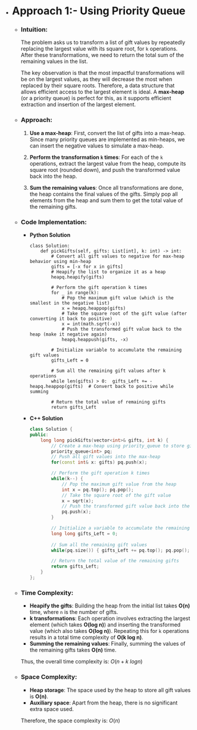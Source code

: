 - # Approach 1:- Using Priority Queue
    - ### Intuition:
        The problem asks us to transform a list of gift values by repeatedly replacing the largest value with its square root, for `k` operations. After these transformations, we need to return the total sum of the remaining values in the list.

        The key observation is that the most impactful transformations will be on the largest values, as they will decrease the most when replaced by their square roots. Therefore, a data structure that allows efficient access to the largest element is ideal. A **max-heap** (or a priority queue) is perfect for this, as it supports efficient extraction and insertion of the largest element.

    - ### Approach:
        1. **Use a max-heap**: First, convert the list of gifts into a max-heap. Since many priority queues are implemented as min-heaps, we can insert the negative values to simulate a max-heap.
        
        2. **Perform the transformation `k` times**: For each of the `k` operations, extract the largest value from the heap, compute its square root (rounded down), and push the transformed value back into the heap.

        3. **Sum the remaining values**: Once all transformations are done, the heap contains the final values of the gifts. Simply pop all elements from the heap and sum them to get the total value of the remaining gifts.

    - ### Code Implementation:
        - **Python Solution**
            ```python3 []
            class Solution:
                def pickGifts(self, gifts: List[int], k: int) -> int:
                    # Convert all gift values to negative for max-heap behavior using min-heap
                    gifts = [-x for x in gifts]
                    # Heapify the list to organize it as a heap
                    heapq.heapify(gifts)

                    # Perform the gift operation k times
                    for _ in range(k):
                        # Pop the maximum gift value (which is the smallest in the negative list)
                        x = heapq.heappop(gifts)
                        # Take the square root of the gift value (after converting it back to positive)
                        x = int(math.sqrt(-x))
                        # Push the transformed gift value back to the heap (make it negative again)
                        heapq.heappush(gifts, -x)

                    # Initialize variable to accumulate the remaining gift values
                    gifts_Left = 0

                    # Sum all the remaining gift values after k operations
                    while len(gifts) > 0:  gifts_Left += -heapq.heappop(gifts)  # Convert back to positive while summing

                    # Return the total value of remaining gifts
                    return gifts_Left
            ```

        - **C++ Solution**
            ```cpp []
            class Solution {
            public:
                long long pickGifts(vector<int>& gifts, int k) {
                    // Create a max-heap using priority_queue to store gift values
                    priority_queue<int> pq;
                    // Push all gift values into the max-heap
                    for(const int& x: gifts) pq.push(x);

                    // Perform the gift operation k times
                    while(k--) {
                        // Pop the maximum gift value from the heap
                        int x = pq.top(); pq.pop();
                        // Take the square root of the gift value
                        x = sqrt(x);
                        // Push the transformed gift value back into the heap
                        pq.push(x);
                    }

                    // Initialize a variable to accumulate the remaining gift values
                    long long gifts_Left = 0;
                    
                    // Sum all the remaining gift values
                    while(pq.size()) { gifts_Left += pq.top(); pq.pop(); }

                    // Return the total value of the remaining gifts
                    return gifts_Left;
                }
            };
            ```

    - ### Time Complexity:
        - **Heapify the gifts**: Building the heap from the initial list takes **O(n)** time, where `n` is the number of gifts.
        - **k transformations**: Each operation involves extracting the largest element (which takes **O(log n)**) and inserting the transformed value (which also takes **O(log n)**). Repeating this for `k` operations results in a total time complexity of **O(k log n)**.
        - **Summing the remaining values**: Finally, summing the values of the remaining gifts takes **O(n)** time.

        Thus, the overall time complexity is: $O(n + k \ log n)$


    - ### Space Complexity:
        - **Heap storage**: The space used by the heap to store all gift values is **O(n)**.
        - **Auxiliary space**: Apart from the heap, there is no significant extra space used.

        Therefore, the space complexity is: $O(n)$